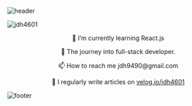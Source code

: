 ![header](https://capsule-render.vercel.app/api?type=waving&color=0:134E5E,100:71B280&height=240&section=header&text=DongHyun%20Jung&fontSize=65&fontColor=eef2f3&animation=fadeIn&descAlignY=10)

<p align="left"> <img src="https://komarev.com/ghpvc/?username=jdh4601&label=Profile%20views&color=0e75b6&style=flat" alt="jdh4601" /> </p>

<p align="center">🌱 I’m currently learning React.js</p>
<p align="center">🚀 The journey into full-stack developer.</p>
<p align="center">📫 How to reach me jdh9490@gmail.com</p>
<p align="center">📝 I regularly write articles on <a href="https://velog.io/@jdh4601" alt="velog.io/jdh4601">velog.io/jdh4601</a></p>

![footer](https://capsule-render.vercel.app/api?type=waving&color=0:134E5E,100:71B280&height=160&section=footer)
